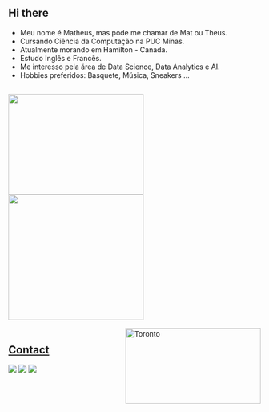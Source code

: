 ## Hi there

- Meu nome é Matheus, mas pode me chamar de Mat ou Theus.
- Cursando Ciência da Computação na PUC Minas.
- Atualmente morando em Hamilton - Canada.
- Estudo Inglês e Francês.
- Me interesso pela área de Data Science, Data Analytics e AI.
- Hobbies preferidos: Basquete, Música, Sneakers ... 

##

<div>
  <a href="https://github.com/matsribeiro">
  <img height="200em" width="270" src="https://github-readme-stats.vercel.app/api?username=matsribeiro&show_icons=true&theme=dark&include_all_commits=true&count_private=true"/>
  <img height="250em" width="270" src="https://github-readme-stats.vercel.app/api/top-langs/?username=matsribeiro&layout=compact&langs_count=7&theme=dark"/>
</div>
<div style="display: inline_block"><br>
  <img align="right" alt="Toronto" src="https://media.giphy.com/media/XeqLFn14rnMbt632em/giphy.gif" height="150" width="270">
</div>

## Contact
  
<div> 
  <a href="https://instagram.com/tteur_" target="_blank"><img src="https://img.shields.io/badge/-Instagram-%23E4405F?style=for-the-badge&logo=instagram&logoColor=white" target="_blank"></a>
  <a href = "mailto:mravelar2001@gmail.com"><img src="https://img.shields.io/badge/-Gmail-%23333?style=for-the-badge&logo=gmail&logoColor=white" target="_blank"></a>
  <a href="https://www.linkedin.com/in/matribeiro" target="_blank"><img src="https://img.shields.io/badge/-LinkedIn-%230077B5?style=for-the-badge&logo=linkedin&logoColor=white" target="_blank"></a> 
</div>
